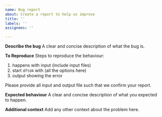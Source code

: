```yaml
---
name: Bug report
about: Create a report to help us improve
title: ''
labels: ''
assignees: ''

---
```


**Describe the bug**
A clear and concise description of what the bug is.

**To Reproduce**
Steps to reproduce the behaviour:

1. happens with input (include input files)
2. start `dftd4` with (all the options here)
3. output showing the error

Please provide all input and output file such that we confirm your report.

**Expected behaviour**
A clear and concise description of what you expected to happen.

**Additional context**
Add any other context about the problem here.
